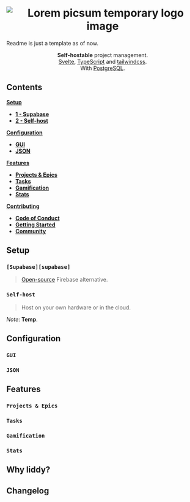 <h1 align="center">
  <img src="https://picsum.photos/400/300" alt="Lorem picsum temporary logo image" />
</h1>

Readme is just a template as of now.

<div align="center">

  **Self-hostable** project management.<br>
  [Svelte][svelte], [TypeScript][ts] and [tailwindcss][tailwind].<br>
  With [PostgreSQL][postgres].<br>

</div>

## Contents

[**Setup**](#setup)
  * [**1 - Supabase**](#supabase)
  * [**2 - Self-host**](#self-host)

[**Configuration**](#configuration)
  * [**GUI**](#gui)
  * [**JSON**](#json)

[**Features**](#features)
  * [**Projects & Epics**](#projects-epics)
  * [**Tasks**](#tasks)
  * [**Gamification**](#gamification)
  * [**Stats**](#stats)

[**Contributing**](#contributing)
  * [**Code of Conduct**](#contributing-code-of-conduct)
  * [**Getting Started**](#contributing-getting-started)
  * [**Community**](#contributing-community)


## Setup

### `[Supabase][supabase]`

> [Open-source][supabase] Firebase alternative.

### `Self-host`

> Host on your own hardware or in the cloud.

_Note_: **Temp**.

## Configuration

### `GUI`

### `JSON`

## Features

### `Projects & Epics`

### `Tasks`

### `Gamification`

### `Stats`

## Why liddy?

## Changelog

[docs]:https://github.com/mdlsvensson/liddy/wiki
[releases]:https://github.com/mdlsvensson/liddy/releases
[svelte]:https://github.com/sveltejs/svelte
[ts]:https://github.com/microsoft/TypeScript
[tailwind]:https://github.com/tailwindlabs/tailwindcss
[postgres]:https://www.postgresql.org/
[supabase]:https://github.com/supabase/supabase
